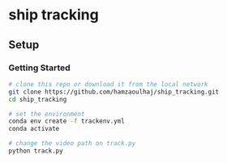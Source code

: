 # ship tracking


## Setup


### Getting Started


```sh
# clone this repo or download it from the local network
git clone https://github.com/hamzaoulhaj/ship_tracking.git
cd ship_tracking
```
```sh
# set the environment
conda env create -f trackenv.yml
conda activate 
```

```sh
# change the video path on track.py
python track.py
```

